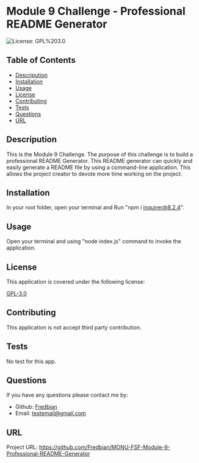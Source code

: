 
  # Module 9 Challenge - Professional README Generator

  ![License: GPL%203.0](https://img.shields.io/badge/License-GPL%203.0-blueviolet)
  
  ## Table of Contents

  - [Descripution](#description)
  - [Installation](#installation)
  - [Usage](#usage)
  - [License](#license)
  - [Contributing](#contributing)
  - [Tests](#tests)   
  - [Questions](#questions)
  - [URL](#url)
  
  ## Descripution

  This is the Module 9 Challenge. The purpose of this challenge is to build a professional README Generator. This README generator can quickly and easily generate a README file by using a command-line application. This allows the project creator to devote more time working on the project.

  ## Installation

  In your root folder, open your terminal and Run "npm i inquirer@8.2.4".

  ## Usage

  Open your terminal and using "node index.js" command to invoke the application.

  
## License

This application is covered under the following license: 

[GPL-3.0](https://choosealicense.com/licenses/gpl-3.0/)
    

  ## Contributing

  This application is not accept third party contribution.

  ## Tests

  No test for this app.

  ## Questions

  If you have any questions please contact me by:
  - Github: [Fredbian](https://github.com/Fredbian)
  - Email: testemail@gmail.com

  ## URL

  Project URL: https://github.com/Fredbian/MONU-FSF-Module-9-Professional-README-Generator

  